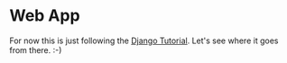 # Web App
For now this is just following the [Django Tutorial](https://docs.djangoproject.com/en/2.2/intro/).
Let's see where it goes from there.  :-)
